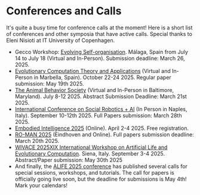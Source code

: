 # Conferences and Calls

It's quite a busy time for conference calls at the moment! Here is a short list of conferences and other symposia that have active calls. Special thanks to Eleni Nisioti at IT University of Copenhagen.

- Gecco Workshop: [Evolving Self-organisation](https://evolving-self-organisation-workshop.github.io/). Málaga, Spain from July 14 to July 18 (Virtual and In-Person). Submission deadline: March 26, 2025. 
- [Evolutionary Computation Theory and Applications](https://ecta.scitevents.org/) (Virtual and In-Person in Marbella, Spain). October 22-24 2025. Regular paper submission: May 19th 2025.
- [The Animal Behavior Society](https://www.animalbehaviorsociety.org/2025/abstracts.php) (Virtual and In-Person in Baltimore, Maryland). July 8-12 2025. Abstract Submission Deadline: March 21st 2025.
- [International Conference on Social Robotics + AI](https://icsr2025.eu/calls) (In Person in Naples, Italy). September 10-12th 2025. Full Papers submission: March 28th 2025.
- [Embodied Intelligence 2025](https://embodied-intelligence.org/) (Online). April 2-4 2025. Free registration.
- [RO-MAN 2025](https://www.ro-man2025.org/) (Eindhoven and Online). Full papers submission deadline: March 20th 2025.
- [WIVACE 2025XIX International Workshop on Artificial Life and Evolutionary Computation](wivace2025.diism.unisi.it). Siena, Italy. September 3-4 2025. Abstract/Paper submission: May 30th 2025
- And finally, the [ALIFE 2025 conference](https://2025.alife.org) has published several calls for special sessions, workshops, and tutorials. The call for papers is officially going live soon, but the deadline for submissions is May 4th! Mark your calendars!

